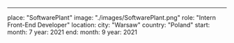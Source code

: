 ---
place: "SoftwarePlant"
image: "./images/SoftwarePlant.png"
role: "Intern Front-End Developer"
location:
  city: "Warsaw"
  country: "Poland"
start:
  month: 7
  year: 2021
end:
  month: 9
  year: 2021